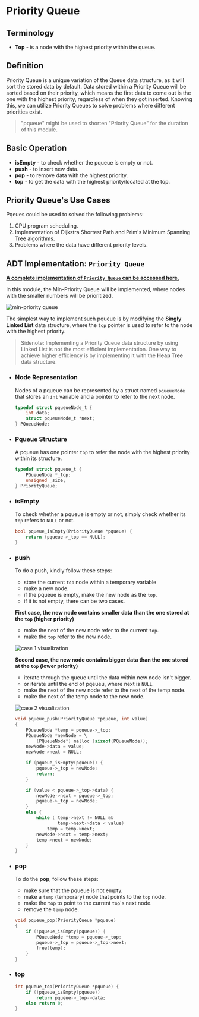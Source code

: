 # Priority Queue
## Terminology
* **Top** - is a node with the highest priority within the queue.

## Definition
Priority Queue is a unique variation of the Queue data structure, as it will sort the stored data by default. Data stored within a Priority Queue will be sorted based on their priority, which means the first data to come out is the one with the highest priority, regardless of when they got inserted. Knowing this, we can utilize Priority Queues to solve problems where different priorities exist.
> "pqueue" might be used to shorten "Priority Queue" for the duration of this module.

## Basic Operation
* **isEmpty** - to check whether the pqueue is empty or not.
* **push** - to insert new data.
* **pop** - to remove data with the highest priority.
* **top** - to get the data with the highest priority/located at the top.

## Priority Queue's Use Cases
Pqeues could be used to solved the following problems:
  1. CPU program scheduling.
  2. Implementation of Dijkstra Shortest Path and Prim's Minimum Spanning Tree algorithms.
  3. Problems where the data have different priority levels.

## ADT Implementation: `Priority Queue`
[**A complete implementation of `Priority Queue` can be accessed here.**](https://github.com/AlproITS/StrukturData/)

In this module, the Min-Priority Queue will be implemented, where nodes with the smaller numbers will be prioritized. 

![min-priority queue](https://raw.githubusercontent.com/wiki/AlproITS/StrukturData/img/m1-4.png)

The simplest way to implement such pqueue is by modifying the **Singly Linked List** data structure, where the `top` pointer is used to refer to the node with the highest priority.
> Sidenote: Implementing a Priority Queue data structure by using Linked List is not the most efficient implementation. One way to achieve higher efficiency is by implementing it with the **Heap Tree** data structure.

* ### Node Representation
  Nodes of a pqueue can be represented by a struct named `pqueueNode` that stores an `int` variable and a pointer to refer to the next node.
  ```c
  typedef struct pqueueNode_t {
      int data;
      struct pqueueNode_t *next;
  } PQueueNode;
  ```
* ### Pqueue Structure
  A pqueue has one pointer `top` to refer the node with the highest priority within its structure.
  ```c
  typedef struct pqueue_t {
      PQueueNode *_top;
      unsigned _size;
  } PriorityQueue;
  ```
* ### isEmpty
  To check whether a pqueue is empty or not, simply check whether its `top` refers to `NULL` or not.
  ```c
  bool pqueue_isEmpty(PriorityQueue *pqueue) {
      return (pqueue->_top == NULL);
  }
  ```
* ### push
  To do a push, kindly follow these steps:
  * store the current `top` node within a temporary variable
  * make a new node.
  * if the pqueue is empty, make the new node as the `top`.
  * if it is not empty, there can be two cases.

  **First case, the new node contains smaller data than the one stored at the `top` (higher priority)**
  * make the next of the new node refer to the current `top`.
  * make the `top` refer to the new node.

  ![case 1 visualization](https://raw.githubusercontent.com/wiki/AlproITS/StrukturData/img/m1-5.png)
  
  **Second case, the new node contains bigger data than the one stored at the `top` (lower priority)**
  * iterate through the queue until the data within new node isn't bigger.
  * or iterate until the end of pqeueu, where next is `NULL`.
  * make the next of the new node refer to the next of the temp node.
  * make the next of the temp node to the new node.

  ![case 2 visualization](https://raw.githubusercontent.com/wiki/AlproITS/StrukturData/img/m1-6.png)

  ```c
  void pqueue_push(PriorityQueue *pqueue, int value)
  {
      PQueueNode *temp = pqueue->_top;
      PQueueNode *newNode = \
          (PQueueNode*) malloc (sizeof(PQueueNode));
      newNode->data = value;
      newNode->next = NULL;

      if (pqueue_isEmpty(pqueue)) {
          pqueue->_top = newNode;
          return;
      }

      if (value < pqueue->_top->data) {
          newNode->next = pqueue->_top;
          pqueue->_top = newNode;
      }
      else {
          while ( temp->next != NULL && 
                  temp->next->data < value)
              temp = temp->next;
          newNode->next = temp->next;
          temp->next = newNode;
      }
  }
* ### pop
  To do the **pop**, follow these steps:
  * make sure that the pqueue is not empty.
  * make a `temp` (temporary) node that points to the `top` node.
  * make the `top` to point to the current `top`'s next node.
  * remove the `temp` node.
  ```c
  void pqueue_pop(PriorityQueue *pqueue)
  {
      if (!pqueue_isEmpty(pqueue)) {
          PQueueNode *temp = pqueue->_top;
          pqueue->_top = pqueue->_top->next;
          free(temp);
      }
  }
* ### top
  ```c
  int pqueue_top(PriorityQueue *pqueue) {
      if (!pqueue_isEmpty(pqueue))
          return pqueue->_top->data;
      else return 0;
  }
  ```